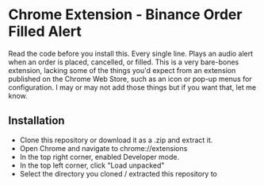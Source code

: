 # Chrome Extension - Binance Order Filled Alert

Read the code before you install this. Every single line.
Plays an audio alert when an order is placed, cancelled, or filled.
This is a very bare-bones extension, lacking some of the things you'd expect from
an extension published on the Chrome Web Store, such as an icon or pop-up menus for configuration.
I may or may not add those things but if you want that, let me know.

## Installation

* Clone this repository or download it as a .zip and extract it.
* Open Chrome and navigate to chrome://extensions
* In the top right corner, enabled Developer mode.
* In the top left corner, click "Load unpacked"
* Select the directory you cloned / extracted this repository to